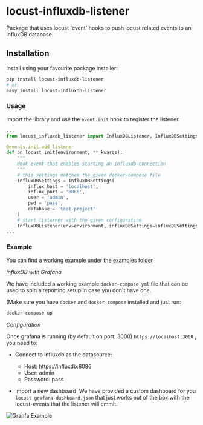 # locust-influxdb-listener

Package that uses locust 'event' hooks to push locust related events to an influxDB database.

## Installation

Install using your favourite package installer:

```bash
pip install locust-influxdb-listener
# or
easy_install locust-influxdb-listener
```


### Usage

Import the library and use the `event.init` hook to register the listener.

```python
...
from locust_influxdb_listener import InfluxDBListener, InfluxDBSettings

@events.init.add_listener
def on_locust_init(environment, **_kwargs):
    """
    Hook event that enables starting an influxdb connection
    """
    # this settings matches the given docker-compose file
    influxDBSettings = InfluxDBSettings(
        influx_host = 'localhost',
        influx_port = '8086',
        user = 'admin',
        pwd = 'pass',
        database = 'test-project'
    )
    # start listerner with the given configuration
    InfluxDBListener(env=environment, influxDbSettings=influxDBSettings)
...
```

### Example

You can find a working example under the [examples folder](https://github.com/hoodoo-digital/locust-influxdb-listener/blob/main/example)

*InfluxDB with Grafana*


We have included a working example `docker-compose.yml` file that can be used to spin a reporting setup in case you don't have one.

(Make sure you have `docker` and `docker-compose` installed and just run:

```bash
docker-compose up
```

*Configuration*

Once grafana is running (by default on port: 3000) `https://localhost:3000` , you need to:

* Connect to influxdb as the datasource:
  * Host: https://influxdb:8086
  * User: admin
  * Password: pass

* Import a new dashboard. We have provided a custom dashboard for you `locust-grafana-dashboard.json` that just works out of the box with the locust-events that the listener will emmit.


![Granfa Example](https://github.com/hoodoo-digital/locust-influxdb-listener/blob/main/example/grafana.png)
